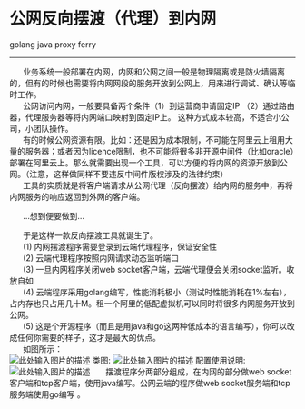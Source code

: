 # 公网反向摆渡（代理）到内网

 golang java proxy ferry

---

&nbsp;&nbsp;&nbsp;&nbsp;&nbsp;&nbsp;业务系统一般部署在内网，内网和公网之间一般是物理隔离或是防火墙隔离的，但有的时候也需要将内网网段的服务开放到公网上，用来进行调试、确认等临时工作。<br/>
&nbsp;&nbsp;&nbsp;&nbsp;&nbsp;&nbsp;公网访问内网，一般要具备两个条件（1）到运营商申请固定IP （2）通过路由器，代理服务器等将内网端口映射到固定IP上。 这种方式成本较高，不适合小公司，小团队操作。<br/>
&nbsp;&nbsp;&nbsp;&nbsp;&nbsp;&nbsp;有的时候公网资源有限。比如：还是因为成本限制，不可能在阿里云上租用大量的服务器；或者因为licence限制，也不可能将很多非开源中间件（比如oracle）部署在阿里云上。那么就需要出现一个工具，可以方便的将内网的资源开放到公网。（注意，这样做同样不要违反中间件版权涉及的法律约束）<br/>
&nbsp;&nbsp;&nbsp;&nbsp;&nbsp;&nbsp;工具的实质就是将客户端请求从公网代理（反向摆渡）给内网的服务中，再将内网服务的响应返回到外网的客户端。<br/>

&nbsp;&nbsp;&nbsp;&nbsp;&nbsp;&nbsp;…想到便要做到…<br/>

&nbsp;&nbsp;&nbsp;&nbsp;&nbsp;&nbsp;于是这样一款反向摆渡工具就诞生了。<br/>
&nbsp;&nbsp;&nbsp;&nbsp;&nbsp;&nbsp;(1)	内网摆渡程序需要登录到云端代理程序，保证安全性<br/>
&nbsp;&nbsp;&nbsp;&nbsp;&nbsp;&nbsp;(2)	云端代理程序按照内网请求动态监听端口<br/>
&nbsp;&nbsp;&nbsp;&nbsp;&nbsp;&nbsp;(3)	一旦内网程序关闭web socket客户端，云端代理便会关闭socket监听。收放自如<br/>
&nbsp;&nbsp;&nbsp;&nbsp;&nbsp;&nbsp;(4)	云端程序采用golang编写，性能消耗极小（测试时性能消耗在1%左右），占内存也只占用几十M。租一个阿里的低配虚拟机可以同时将很多内网服务开放到公网。<br/>
&nbsp;&nbsp;&nbsp;&nbsp;&nbsp;&nbsp;(5)	这是个开源程序（而且是用java和go这两种低成本的语言编写），你可以改成任何你需要的样子，这才是最大的优点。<br/>
&nbsp;&nbsp;&nbsp;&nbsp;&nbsp;&nbsp;如图所示：<br/>
![此处输入图片的描述][1]
类图:
![此处输入图片的描述][2]
配置使用说明:
![此处输入图片的描述][3]
&nbsp;&nbsp;&nbsp;&nbsp;&nbsp;&nbsp;摆渡程序分两部分组成，在内网的部分做web socket客户端和tcp客户端，使用java编写。公网云端的程序做web socket服务端和tcp服务端使用go编写 。<br/>

  [1]: https://github.com/jonenine/ferry/blob/master/docs/1.jpg
  [2]: https://github.com/jonenine/ferry/blob/master/docs/2.jpg
  [3]: https://github.com/jonenine/ferry/blob/master/docs/3.jpg
